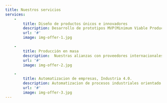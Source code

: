 ```yaml
---
title: Nuestros servicios
services:
    -
        title: Diseño de productos únicos e innovadores
        description: Desarrollo de prototipos MVP(Minimum Viable Product) para StartUps y empresarios.
        url: '#'
        image: img-offer-1.jpg

    -
        title: Producción en masa
        description:  Nuestras alianzas con proveedores internacionales nos permiten manejar casi cualqueir volumen de producción a costos competitivos internacionalmente-
        url: '#'
        image: img-offer-2.jpg

    -
        title: Automatizacion de empresas, Industria 4.0.
        description: Automatizacion de procesos industriales orientado hacia la industria 4.0 , tambien llamado Smart Factories. Se usan multiples dispositivos conectados a internet los cuales reportan informacion hacia la internet en tiempo real, para luego combinar esta con aplicaciones Android y procesamiento de Big Data.
        url: '#'
        image: img-offer-3.jpg
---
```


